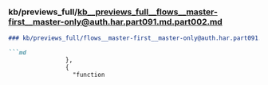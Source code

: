 ### kb/previews_full/kb__previews_full__flows__master-first__master-only@auth.har.part091.md.part002.md

```md
### kb/previews_full/flows__master-first__master-only@auth.har.part091.md (part 002)

```md
                },
                {
                  "function
```

```

```
